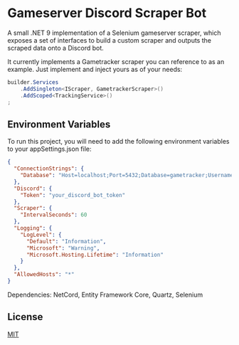 # Gameserver Discord Scraper Bot

A small .NET 9 implementation of a Selenium gameserver scraper, which exposes a set of interfaces to build a custom scraper and outputs the scraped data onto a Discord bot.

It currently implements a Gametracker scraper you can reference to as an example. Just implement and inject yours as of your needs:



```csharp
builder.Services
    .AddSingleton<IScraper, GametrackerScraper>()
    .AddScoped<TrackingService>()
;
```
## Environment Variables

To run this project, you will need to add the following environment variables to your appSettings.json file:

```json
{
  "ConnectionStrings": {
    "Database": "Host=localhost;Port=5432;Database=gametracker;Username=postgres;Password=your_password"
  },
  "Discord": {
    "Token": "your_discord_bot_token"
  },
  "Scraper": {
    "IntervalSeconds": 60
  },
  "Logging": {
    "LogLevel": {
      "Default": "Information",
      "Microsoft": "Warning",
      "Microsoft.Hosting.Lifetime": "Information"
    }
  },
  "AllowedHosts": "*"
}
```





Dependencies: NetCord, Entity Framework Core, Quartz, Selenium


## License

[MIT](https://choosealicense.com/licenses/mit/)
